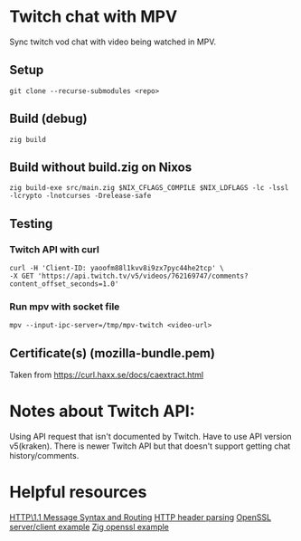# Twitch chat with MPV
Sync twitch vod chat with video being watched in MPV.


## Setup
```console
git clone --recurse-submodules <repo>
```


## Build (debug)
```console
zig build
```


## Build without build.zig on Nixos
```console
zig build-exe src/main.zig $NIX_CFLAGS_COMPILE $NIX_LDFLAGS -lc -lssl -lcrypto -lnotcurses -Drelease-safe
```


## Testing

### Twitch API with curl
```console
curl -H 'Client-ID: yaoofm88l1kvv8i9zx7pyc44he2tcp' \
-X GET 'https://api.twitch.tv/v5/videos/762169747/comments?content_offset_seconds=1.0'
```

### Run mpv with socket file
```console
mpv --input-ipc-server=/tmp/mpv-twitch <video-url>
```


## Certificate(s) (mozilla-bundle.pem)
Taken from https://curl.haxx.se/docs/caextract.html


# Notes about Twitch API:
Using API request that isn't documented by Twitch.
Have to use API version v5(kraken).
There is newer Twitch API but that doesn't support getting chat history/comments.


# Helpful resources
[HTTP\1.1 Message Syntax and Routing](https://greenbytes.de/tech/webdav/rfc7230.html#message.body.length)
[HTTP header parsing](https://github.com/Vexu/routez/blob/master/src/routez/http/parser.zig)
[OpenSSL server/client example](https://aticleworld.com/ssl-server-client-using-openssl-in-c/)
[Zig openssl example](https://github.com/marler8997/ziget/blob/master/openssl/ssl.zig)

